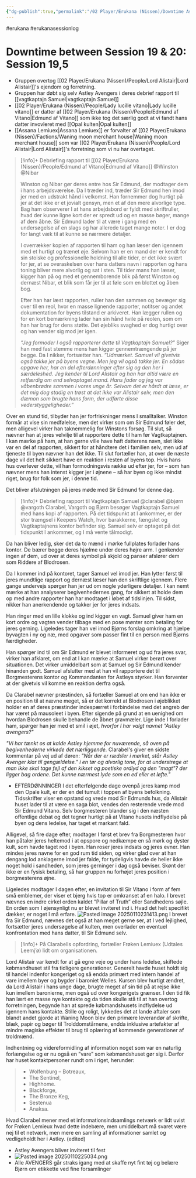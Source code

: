 ```yaml
---
{"dg-publish":true,"permalink":"/02 Player/Erukana (Nissen)/Downtime Astley 2 - between session 19-20/","tags":["erukana","erukanasessionlog"]}
---
```



#erukana #erukanasessionlog 

# Downtime between Session 19 & 20: Session 19,5

- Gruppen overtog [[02 Player/Erukana (Nissen)/People/Lord Alistair\|Lord Alistair]]'s ejendom og forretning.
- Gruppen har døbt sig selv Astley Avengers i deres debrief rapport til [[vagtkaptajn Samuel\|vagtkaptajn Samuel]]
- [[02 Player/Erukana (Nissen)/People/Lady lucille vitano\|Lady lucille vitano]] er datter af [[02 Player/Erukana (Nissen)/People/Edmund af Vitano\|Edmund af Vitano]] som ikke tog det særlig godt at vi fandt hans datter invovleret med [[Opal kulten\|Opal kulten]] 
- [[Assana Lemiuex\|Assana Lemiuex]] er forvalter af [[02 Player/Erukana (Nissen)/Factions/Waning moon merchant house\|Waning moon merchant house]] som var [[02 Player/Erukana (Nissen)/People/Lord Alistair\|Lord Alistair]]'s forretning som vi nu har overtaget.
> [!info]+ Debriefing rapport til [[02 Player/Erukana (Nissen)/People/Edmund af Vitano\|Edmund af Vitano]] 
 @Winston @Nibar
 >
 >Winston og Nibar gør deres entre hos Sir Edmund, der modtager dem i hans arbejdsværelse. Da I træder ind, træder Sir Edmund hen imod jer med en udstrakt hånd i velkomst. Han fornemmer dog hurtigt på jer at det ikke er et jovialt gensyn, men et af den mere alvorlige type. Bag ham observerer I at hans arbejdsbord er fyldt med skriftruller, hvad der kunne ligne kort der er spredt ud og en masse bøger, mange af dem åbne. Sir Edmund lader til at være i gang med en undersøgelse af en slags og har allerede taget mange noter. I er dog for langt væk til at kunne se nærmere detaljer.
 >
 > I overrækker kopien af rapporten til ham og han læser den igennem med et hurtigt og trænet øje. Selvom han er en mand der er kendt for sin stoiske og professionelle holdning til alle tider, er det ikke svært for jer, at se overaskelsen over hans datters navn i rapporten og hans toning bliver mere alvorlig og sat i sten. Til tider mans han læser, kigger han på og med et gennemborende blik på først Winston og dernæst Nibar, et blik som får jer til at føle som en blottet og åben bog. 
 >
 >Efter han har læst rapporten, ruller han den sammen og bevæger sig over til en reol, hvor en masse lignende rapporter, notitser og andet dokumentation for byens tilstand er arkiveret. Han lægger rullen og for en kort bemærkning lader han sin hånd hvile på reolen, som om han har brug for dens støtte. Det øjebliks svaghed er dog hurtigt over og han vender sig mod jer igen.
 >
 >*”Jeg formoder I også rapporterer dette til Vagtkaptajn Samuel?”* Siger han med fast stemme mens han kigger gennemtrængende på jer begge. Da I nikker, fortsætter han.
*”Udmærket. Samuel vil givetvis også takke jer på byens vegne. Men jeg vil også takke jer. En sådan opgave her, har en del efterdønninger efter sig og den her i særdeleshed. Jeg kender til Lord Alistair og han har altid være en retfærdig om end selvoptaget mand. Hans fader og jeg var våbenbrødre sammen i vores unge år. Selvom det er hårdt at læse, er det mig dog stadig en trøst at det ikke var Alistair selv, men den dæmon som brugte hans form, der udførte disse vederstyggeligheder.”*
>
Over en stund tid, tilbyder han jer forfriskninger mens I smalltalker. Winston formår at vise sin medfølelse, men det virker som om Sir Edmund føler det, men alligevel virker han taknemmelig for Winstons forsøg. Til slut, så nævner han at jeres velvilje til at rapportere dette til ham før Vagtkaptajnen. I kan mærke på ham, at han gerne ville have haft datterens navn, slet ikke var en del af rapporten, sikkert for at håndtere det i familien selv, men ud af tjeneste til byen nævner han det ikke. Til slut fortæller han, at over de næste dage vil det helt sikkert have en reaktion i resten af byens top. Hvis hans hus overlever dette, vil han formodningsvis række ud efter jer, for – som han nævner mens han intenst kigger jer i øjnene – så har byen og ikke mindst riget, brug for folk som jer, i denne tid.
>
Det bliver afslutningen på jeres møde med Sir Edmund for denne dag.


>[!info]+ Debriefing rapport til Vagtkaptajn Samuel 
>@clarabel @bjørn @vargoth
>Clarabel, Vargoth og Bjørn besøger Vagtkaptajn Samuel med hans kopi af rapporten. På det tidspunkt at I ankommer, er der stor trængsel i Keepers Watch, hvor barakkerne, fængslet og Vagtkaptajnens kontor befinder sig. Samuel selv er optaget på det tidspunkt I ankommer, og I må vente tålmodigt. 
>
Da han bliver ledig, sker det da to mænd i mørke fullplates forlader hans kontor.  De bærer begge deres hjælme under deres højre arm. I genkender ingen af dem, ud over at deres symbol på skjold og panser afslører dem som Riddere af Blodrosen.
>
Da I kommer ind på kontoret, tager Samuel vel imod jer. Han lytter først til jeres mundtlige rapport og dernæst læser han den skriftlige igennem. Flere gange undervejs spørger han jer ud om nogle yderligere detaljer. I kan nemt mærke at han analyserer begivenhedernes gang, for sikkert at holde dem op med andre rapporter han har modtaget i løbet af tidslinjen. Til sidst, nikker han anerkendende og takker jer for jeres indsats. 
>
Han ringer med en lille klokke og ind kigger en vagt. Samuel giver ham en kort ordre og vagten vender tilbage med en pose mønter som betaling for jeres gerning.  Ligeledes tager han vel imod Bjørns forslag omkring at hjælpe byvagten i ny og næ, med opgaver som passer fint til en person med Bjørns færdigheder. 
>
Han spørger ind til om Sir Edmund er blevet informeret og ud fra jeres svar, virker han afklaret, om end at I kan mærke at Samuel virker berørt over situationen. Det virker umiddelbart som at Samuel og Sir Edmund kender hinanden godt.
Samuel afslutter med at han vil rapportere det til Borgmesterens kontor og Kommandanten for Astleys styrker. Han forventer at der givetvis vil komme en reaktion derfra også.
>
Da Clarabel nævner præstinden, så fortæller Samuel at om end han ikke er en position til at nævne meget, så er det korrekt at Blodrosen i øjeblikket holder en af deres præstinder indespærret i forbindelse med det angreb der har været på mausoleet i byen. Efter sigende på grund at en uenighed om hvordan Blodrosen skulle behandle de åbnet gravmæler. 
Lige inde I forlader ham, spørger han jer med et smil i øjet, *hvorfor I har valgt navnet ”Astley avengers?"*
>
*"Vi har tænkt os at kalde Astley hjemme for nuværende, så oven på begivenhederne virkede det nærliggende.*
Clarabel's giver en sidste kommentar på vej ud af døren: 
*"Når der er rædsler i mørket, står Astley Avenger klar til gengældelse." i en tør og alvorlig tone, for at understrege at man ikke skal tage fejl af den kikset og poetiske ordlyd og den "magt"? der ligger bag ordene. Det kunne nærmest lyde som en ed eller et løfte."*
- EFTERDØNNINGER
I det efterfølgende dage ovenpå jeres kamp mod den Opale kult, er der en del tumult i toppen af byens befolkning. Tidsskrifter viser en opstand og vrede mod Sir Edmunds hus, da Alistair huset lader til at være en saga blot, vendes den resterende vrede mod Sir Edmund Vitano. Selv borgmesteren blander sig i den næsten offentlige debat og det tegner hurtigt på at Vitano husets indflydelse på byen og dens ledelse, har taget et markant fald. 

Alligevel, så fire dage efter, modtager I først et brev fra Borgmesteren hvor han påtaler jeres heltemod i at opspore og nedkæmpe en så mørk og dyster kult, som havde taget rod i byen. Han roser jeres indsats og jeres evner. Han mindes jeres navne for en god rum tid siden, og virker glad over at han dengang lod anklagerne imod jer falde, for tydeligvis havde de heller ikke noget hold i sandheden, som jeres gerninger i dag også beviser.  Skønt der ikke er en fysisk betaling, så har gruppen nu forhøjet jeres position i borgmesterens øjne.

Ligeledes modtager I dagen efter, en invitation til Sir Vitano i form af fem små emblemer, der viser et bjerg hvis top er omkranset af en halo. I brevet nævnes en indre cirkel orden kaldet ”Pillar of Truth” eller Sandhedens søjle. En orden som I øjensynligt nu er blevet inviteret ind i. Hvad det helt specifikt dækker, er noget I må erfare.
![Pasted image 20250110231413.png](/img/user/10%20Attachments/Pasted%20image%2020250110231413.png)
I brevet fra Sir Edmund, nævnes det også at han meget gerne ser, at I ved lejlighed, fortsætter jeres undersøgelse af kulten, men overlader en eventuel konfrontation med hans datter, til Sir Edmund selv.

>[!info]+ På Clarabells opfordring, fortæller Frøken Lemiuex (Udtales Leemj’ø) lidt om organisationen.
>
Lord Alistair var kendt for at gå egne veje og under hans ledelse, skiftede købmandhuset stil fra tidligere generationer. Generelt havde huset holdt sig til handel indenfor kongeriget og så endda primært med intern handel af vare imellem byer og bygder i baroniet Welles. Kursen blev hurtigt ændret, da Lord Alistair i hans unge dage, brugte meget af sin tid på at rejse ikke kun imellem baronierne, men også ud over kongerigets grænser. I den tid fik han lært en masse nye kontakte og da tiden skulle stå til at han overtog forretningen, begynde han at sprede købmandshusets indflydelse ud igennem hans kontakte. Stille og roligt, lykkedes det at lande aftaler som blandt andet gjorde at Waning Moon blev den primære leverandør af skrifte, blæk, papir og bøger til Trolddomstårnene, endda inklusive artefakter af mindre magiske effekter til brug til oplæring af kommende generationer af troldmænd. 
>
Indhentning og videreformidling af information noget som var en naturlig forlængelse og er nu også en ”vare” som købmandshuset gør sig i. 
Derfor har huset kontaktpersoner rundt om i riget, herunder: 
>
>- Wolfenburg – Botreaux, 
>- The Sentinel, 
>- Highhome. 
>- Blackforge, 
>- The Bronze Keg, 
>- Sestenua 
>- Anaksa. 
> 
Hvad Clarabel mener med et informationsindsamlings netværk er lidt uvist for Frøken Lemieux hvad dette indebære, men umiddelbart må svaret være nej til et netværk, men mere en samling af informationer samlet og vedligeholdt her i Astley. (edited)

- Astley Avengers bliver inviteret til fest 
- ![Pasted image 20250110225034.png](/img/user/10%20Attachments/Pasted%20image%2020250110225034.png)
- Alle AVENGERS går straks igang med at skaffe nyt fint tøj og belære Bjørn om etikkette ved fine forsamlinger